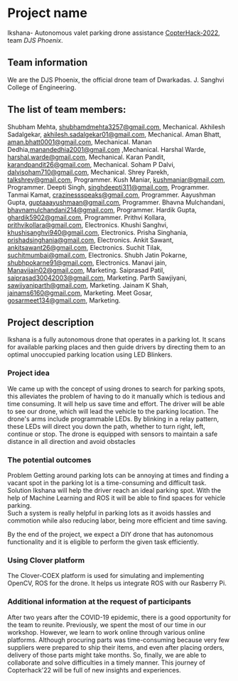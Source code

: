 # Project name
Ikshana- Autonomous valet parking drone assistance
[CopterHack-2022](copterhack2022.md), team *DJS Phoenix*.

## Team information
We are the DJS Phoenix, the official drone team of Dwarkadas. J. Sanghvi College of Engineering.

## The list of team members:
Shubham Mehta, shubhamdmehta3257@gmail.com, Mechanical.
Akhilesh Sadalgekar, akhilesh.sadalgekar01@gmail.com, Mechanical. 
Aman Bhatt, aman.bhatt0001@gmail.com, Mechanical.
Manan Dedhia,manandedhia2001@gmail.com ,Mechanical.
Harshal Warde, harshal.warde@gmail.com, Mechanical.
Karan Pandit,	karandpandit26@gmail.com,	Mechanical.
Soham P Dalvi, dalvisoham710@gmail.com, Mechanical.
Shrey Parekh, talkshrey@gmail.com, Programmer.
Kush Maniar, kushmaniar@gmail.com, Programmer.
Deepti Singh, singhdeepti311@gmail.com, Programmer.
Tanmai Kamat, crazinessspeaks@gmail.com, Programmer.
Aayushman Gupta, guptaaayushmaan@gmail.com,	Programmer.
Bhavna Mulchandani, bhavnamulchandani214@gmail.com, Programmer.
Hardik Gupta, ghardik5902@gmail.com, Programmer.
Prithvi Kollara, prithvikollara@gmail.com, Electronics.
Khushi Sanghvi, khushisanghvi940@gmail.com, Electronics.
Prisha Singhania, prishadsinghania@gmail.com, Electronics.
Ankit Sawant, ankitsawant26@gmail.com, Electronics.
Suchit Tilak, suchitmumbai@gmail.com, Electronics.
Shubh Jatin Pokarne, shubhpokarne91@gmail.com, Electronics.
Manavi jain, Manavijain02@gmail.com, Marketing.
Saiprasad Patil, saiprasad30042003@gmail.com, Marketing.
Parth Sawjiyani, sawjiyaniparth@gmail.com, Marketing.
Jainam K Shah, jainams6160@gmail.com,	Marketing.
Meet Gosar,	gosarmeet134@gmail.com,	Marketing.

## Project description
Ikshana is a fully autonomous drone that operates in a parking lot. It scans for available parking places and then guide drivers by directing them to an optimal unoccupied parking location using LED Blinkers.

### Project idea
We came up with the concept of using drones to search for parking spots, this alleviates the problem of having to do it manually which is tedious and time consuming. It will help us save time and effort.
The driver will be able to see our drone, which will lead the vehicle to the parking location. 
The drone's arms include programmable LEDs. By blinking in a relay pattern, these LEDs will direct you down the path, whether to turn right, left, continue or stop.
The drone is equipped with sensors to maintain a safe distance in all direction and avoid obstacles

### The potential outcomes
Problem
Getting around parking lots can be annoying at times and finding a vacant spot in the parking lot is a time-consuming and difficult task. 
Solution
Ikshana will help the driver reach an ideal parking spot. With the help of Machine Learning and ROS it will be able to find spaces for vehicle parking.    
Such a system is really helpful in parking lots as it avoids hassles and commotion while also reducing labor, being more efficient and time saving.

By the end of the project, we expect a DIY drone that has autonomous functionality and it is eligible to perform the given task efficiently.  

### Using Clover platform
The Clover-COEX platform is used for simulating and implementing OpenCV, ROS for the drone. It helps us integrate ROS with our Rasberry Pi.  

### Additional information at the request of participants
After two years after the COVID-19 epidemic, there is a good opportunity for the team to reunite.
Previously, we spent the most of our time in our workshop.
However, we learn to work online through various online platforms. Although procuring parts was time-consuming because very few suppliers were prepared to ship their items, and even after placing orders, delivery of those parts might take months. So, finally, we are able to collaborate and solve difficulties in a timely manner. This journey of Copterhack'22 will be full of new insights and experiences.
